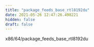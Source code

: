 ```yaml
---
title: "package_feeds_base_rtl8192du"
date: 2021-05-26 12:47:26.498221
hidden: false
draft: false
---
```


x86/64/package_feeds_base_rtl8192du

